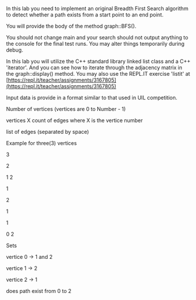 In this lab you need to implement an original Breadth First Search algorithm to detect whether a path exists from a start point to an end point.

You will provide the body of the method graph::BFS().

You should not change main and your search should not output anything to the console for the final test runs.  You may alter things temporarily during debug.

In this lab you will utilize the C++ standard library linked list class and a C++ 'iterator'.  And you can see how to iterate through the adjacency matrix in the graph::display() method.  You may also use the REPL.IT exercise 'listit' at [https://repl.it/teacher/assignments/3167805](https://repl.it/teacher/assignments/3167805)

Input data is provide in a format similar to that used in UIL competition.

Number of vertices (vertices are 0 to Number - 1)

vertices X count of edges where X is the vertice number

list of edges (separated by space)

Example for three(3) vertices

3

2

1 2

1

2

1

1

0 2

Sets

vertice 0 -> 1 and 2

vertice 1 -> 2

vertice 2 -> 1

does path exist from 0 to 2

 

